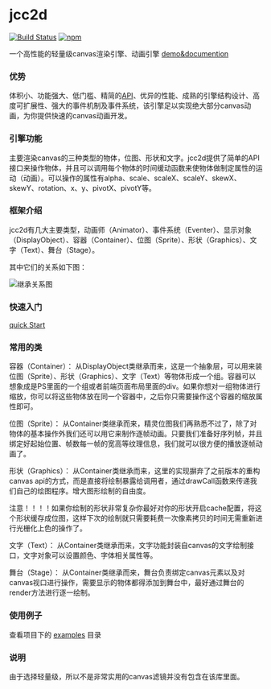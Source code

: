 # jcc2d
[![Build Status](https://travis-ci.org/jasonChen1982/jcc2d.svg?branch=master)](https://travis-ci.org/jasonChen1982/jcc2d)
[![npm](https://img.shields.io/badge/version-v0.1.7-brightgreen.svg)](https://jasonchen1982.github.io/jcc2d/)

一个高性能的轻量级canvas渲染引擎、动画引擎 [demo&documention](https://jasonchen1982.github.io/jcc2d/)

### 优势 ###
  体积小、功能强大、低门槛、精简的[API](https://jasonchen1982.github.io/jcc2d/docs/)、优异的性能、成熟的引擎结构设计、高度可扩展性、强大的事件机制及事件系统，该引擎足以实现绝大部分canvas动画，为你提供快速的canvas动画开发。 

### 引擎功能 ###

主要渲染canvas的三种类型的物体，位图、形状和文字。jcc2d提供了简单的API接口来操作物体，并且可以调用每个物体的时间缓动函数来使物体做制定属性的运动（动画）。可以操作的属性有alpha、scale、scaleX、scaleY、skewX、skewY、rotation、x、y、pivotX、pivotY等。

### 框架介绍 ###
jcc2d有几大主要类型，动画师（Animator）、事件系统（Eventer）、显示对象（DisplayObject）、容器（Container）、位图（Sprite）、形状（Graphics）、文字（Text）、舞台（Stage）。

其中它们的关系如下图：

![继承关系图](https://jasonchen1982.github.io/jcc2d/images/extend.png)

### 快速入门 ###
[quick Start](http://codepen.io/JasonChen1982/pen/grJzmz?editors=0010)

### 常用的类 ###

容器（Container）：
  从DisplayObject类继承而来，这是一个抽象层，可以用来装位图（Sprite）、形状（Graphics）、文字（Text）等物体形成一个组。容器可以想象成是PS里面的一个组或者前端页面布局里面的div。如果你想对一组物体进行缩放，你可以将这些物体放在同一个容器中，之后你只需要操作这个容器的缩放属性即可。
  
位图（Sprite）：
  从Container类继承而来，精灵位图我们再熟悉不过了，除了对物体的基本操作外我们还可以用它来制作逐帧动画。只要我们准备好序列帧，并且绑定好起始位置、帧数每一帧的宽高等纹理信息，我们就可以很方便的播放逐帧动画了。
  
形状（Graphics）：
  从Container类继承而来，这里的实现摒弃了之前版本的重构canvas api的方式，而是直接将绘制暴露给调用者，通过drawCall函数来传递我们自己的绘图程序。增大图形绘制的自由度。
  
  注意！！！！如果你绘制的形状非常复杂你最好对你的形状开启cache配置，将这个形状缓存成位图，这样下次的绘制就只需要耗费一次像素拷贝的时间无需重新进行光栅化上色的操作了。
  
文字（Text）：
  从Container类继承而来，文字功能封装自canvas的文字绘制接口，文字对象可以设置颜色、字体相关属性等。

舞台（Stage）：
  从Container类继承而来，舞台负责绑定canvas元素以及对canvas视口进行操作，需要显示的物体都得添加到舞台中，最好通过舞台的render方法进行逐一绘制。
  

### 使用例子 ###
  查看项目下的 [examples](https://jasonchen1982.github.io/jcc2d/examples/) 目录


### 说明 ###
由于选择轻量级，所以不是非常实用的canvas滤镜并没有包含在该库里面。
